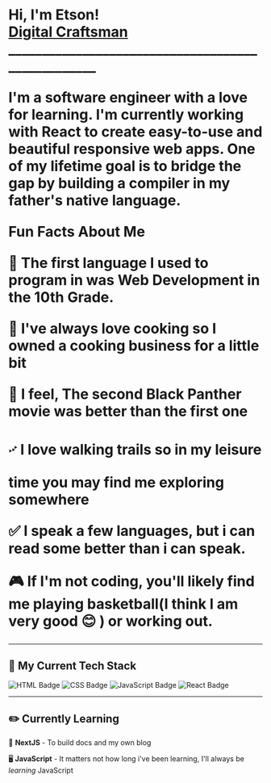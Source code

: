 <h1>Hi, I'm Etson! <br/> <a href="https://github.com/etsond/etsond">Digital Craftsman</a>
__________________________________________________

  
I'm a software engineer with a love for learning. I'm currently working with React to create easy-to-use and beautiful responsive web apps. One of my lifetime goal is to bridge the gap by building a compiler in my father's native language.

**Fun Facts About Me**

🌟  The first language I used to program in was Web Development in the 10th Grade.

🍳  I've always love cooking so I owned a cooking business for a little bit

💬  I feel, The second Black Panther movie was better than the first one

࿚  I love walking trails so in my leisure time you may find me exploring somewhere

✅  I speak a few languages, but i can read some better than i can speak.

🎮  If I'm not coding, you'll likely find me playing basketball(I think I am very good 😊 ) or working out. 

---

## 🔨 My Current Tech Stack
![HTML Badge](https://img.shields.io/badge/HTML5-E34F26?style=for-the-badge&logo=html5&logoColor=white)
![CSS Badge](https://img.shields.io/badge/CSS3-1572B6?style=for-the-badge&logo=css3&logoColor=white)
![JavaScript Badge](https://img.shields.io/badge/JavaScript-F7DF1E?style=for-the-badge&logo=javascript&logoColor=black)
![React Badge](https://img.shields.io/badge/React-20232A?style=for-the-badge&logo=react&logoColor=61DAFB)

---

## ✏️ Currently Learning
🎨 **NextJS** - To build docs and my own blog

🖥️ **JavaScript** - It matters not how long i've been learning, I'll always be *learning* JavaScript


